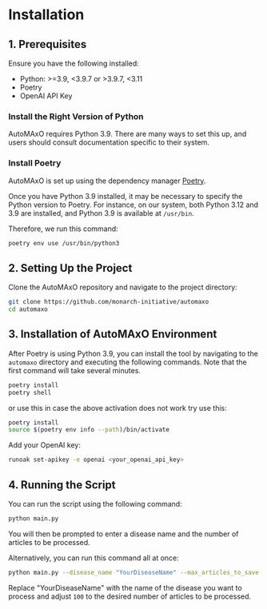 # Installation

## 1. Prerequisites

Ensure you have the following installed:
* Python: >=3.9, <3.9.7 or >3.9.7, <3.11
* Poetry
* OpenAI API Key

### Install the Right Version of Python
AutoMAxO requires Python 3.9. There are many ways to set this up, and users should consult documentation specific to their system.

### Install Poetry
AutoMAxO is set up using the dependency manager [Poetry](https://python-poetry.org/).

Once you have Python 3.9 installed, it may be necessary to specify the Python version to Poetry. For instance, on our system, both Python 3.12 and 3.9 are installed, and Python 3.9 is available at `/usr/bin`.

Therefore, we run this command:

```bash
poetry env use /usr/bin/python3
```

## 2. Setting Up the Project

Clone the AutoMAxO repository and navigate to the project directory:

```bash
git clone https://github.com/monarch-initiative/automaxo
cd automaxo
```

## 3. Installation of AutoMAxO Environment

After Poetry is using Python 3.9, you can install the tool by navigating to the `automaxo` directory and executing the following commands. Note that the first command will take several minutes.

```bash
poetry install
poetry shell
```

or use this in case the above activation does not work  try use this:

```bash
poetry install
source $(poetry env info --path)/bin/activate
```

Add your OpenAI key:

```bash
runoak set-apikey -e openai <your_openai_api_key>
```

## 4. Running the Script

You can run the script using the following command:

```bash
python main.py
```

You will then be prompted to enter a disease name and the number of articles to be processed.

Alternatively, you can run this command all at once:

```bash
python main.py --disease_name "YourDiseaseName" --max_articles_to_save 100
```

Replace "YourDiseaseName" with the name of the disease you want to process and adjust `100` to the desired number of articles to be processed.